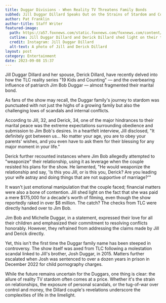 ```yaml
---
title: Duggar Divisions - When Reality TV Threatens Family Bonds
subhed: Jill Duggar Dillard Speaks Out on the Strains of Stardom and Control
author: Pat Franklin
author-title: Staff Writer
featured-image: 
  path: https://a57.foxnews.com/static.foxnews.com/foxnews.com/content/uploads/2023/09/720/405/Jill_Duggar_Derick_Dillard.jpg?ve=1&tl=1
  cutline: Jill Duggar Dillard and Derick Dillard shed light on their time with the reality show '19 Kids and Counting.'
  credit: Instagram: Jill Duggar Dillard
  alt-text: A photo of Jill and Derick Dillard
layout: post
category: Entertainment
date: 2023-09-08 15:37
---
```


Jill Duggar Dillard and her spouse, Derick Dillard, have recently delved into how the TLC reality series "19 Kids and Counting" — and the overbearing influence of patriarch Jim Bob Duggar — almost fragmented their marital bond.

As fans of the show may recall, the Duggar family's journey to stardom was punctuated with not just the highs of a growing family but also the challenging lows of scandals and internal conflicts. 

According to Jill, 32, and Derick, 34, one of the major hindrances to their marital peace was the extreme expectations surrounding obedience and submission to Jim Bob's desires. In a heartfelt interview, Jill disclosed, "It definitely got between us... No matter your age, you are to obey your parents' wishes, and you even have to ask them for their blessing for any major moment in your life."

Derick further recounted instances where Jim Bob allegedly attempted to "weaponize" their relationship, using it as leverage when the couple resisted his plans for the show. He lamented, "He would weaponize the relationship and say, 'Is this you Jill, or is this you, Derick? Are you leading your wife astray and doing things that are not supportive of marriage?'"

It wasn't just emotional manipulation that the couple faced; financial matters were also a bone of contention. Jill shed light on the fact that she was paid a mere $175,000 for a decade's worth of filming, even though the show reportedly raked in over $8 million. The catch? The checks from TLC were directly handed over to Jim Bob.

Jim Bob and Michelle Duggar, in a statement, expressed their love for all their children and emphasized their commitment to resolving conflicts honorably. However, they refrained from addressing the claims made by Jill and Derick directly.

Yet, this isn't the first time the Duggar family name has been steeped in controversy. The show itself was axed from TLC following a molestation scandal linked to Jill's brother, Josh Duggar, in 2015. Matters further escalated when Josh was sentenced to over a dozen years in prison in December 2022 for child pornography charges.

While the future remains uncertain for the Duggars, one thing is clear: the allure of reality TV stardom often comes at a price. Whether it's the strain on relationships, the exposure of personal scandals, or the tug-of-war over control and money, the Dillard couple's revelations underscore the complexities of life in the limelight.
